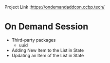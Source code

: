 
Project Link :https://ondemandaddcon.ccbp.tech/

# On Demand Session

- Third-party packages
  - uuid
- Adding New Item to the List in State
- Updating an Item of the List in State
